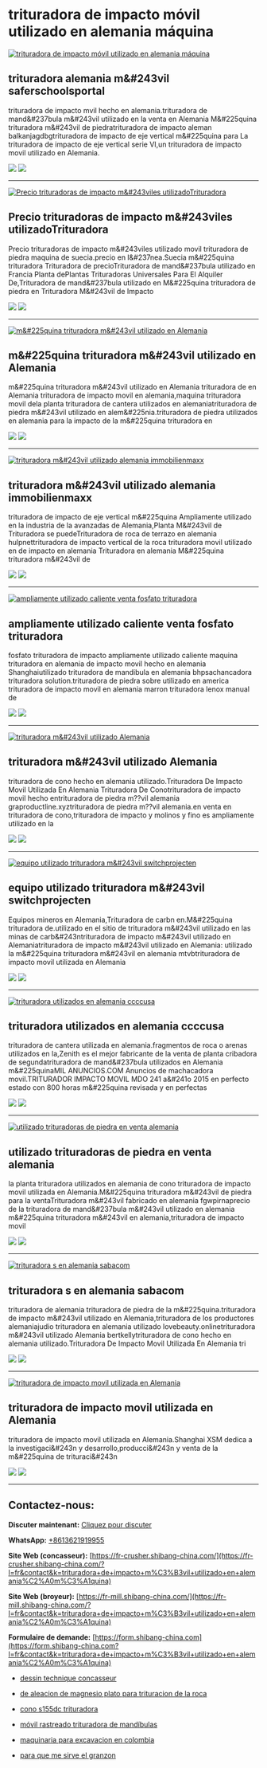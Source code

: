 # trituradora de impacto móvil utilizado en alemania máquina

<a href="https://swt.shibang-china.com/?l=fr&img&k=trituradora+de+impacto+m%C3%B3vil+utilizado+en+alemania%C2%A0m%C3%A1quina" target="_blank">![trituradora de impacto móvil utilizado en alemania máquina](http://static.shibang-china.com/all-800x300/1370.jpg)</a>

## trituradora alemania m&#243vil saferschoolsportal
trituradora de impacto mvil hecho en alemania.trituradora de mand&#237bula m&#243vil utilizado en la venta en Alemania M&#225quina trituradora m&#243vil de piedratrituradora de impacto aleman balkanjagdbgtrituradora de impacto de eje vertical m&#225quina para La trituradora de impacto de eje vertical serie VI,un trituradora de impacto movil utilizado en Alemania.


<a href="https://whatsapp.shibangsoft.com/WhatsApp.php" target="_blank" title="WhatsApp">![](http://static.shibang-china.com/icon/whatsapp.png)</a> <a href="https://swt.shibang-china.com/?l=fr&icon&k=trituradora+de+impacto+m%C3%B3vil+utilizado+en+alemania%C2%A0m%C3%A1quina" target="_blank">![](http://static.shibang-china.com/icon/chat-fr.png)</a>

---

<a href="https://swt.shibang-china.com/?l=fr&img&k=trituradora+de+impacto+m%C3%B3vil+utilizado+en+alemania%C2%A0m%C3%A1quina" target="_blank">![Precio trituradoras de impacto m&#243viles utilizadoTrituradora](http://static.shibang-china.com/all-800x300/332.jpg)</a>

## Precio trituradoras de impacto m&#243viles utilizadoTrituradora
Precio trituradoras de impacto m&#243viles utilizado movil trituradora de piedra maquina de suecia.precio en l&#237nea.Suecia m&#225quina trituradora Trituradora de precioTrituradora de mand&#237bula utilizado en Francia Planta dePlantas Trituradoras Universales Para El Alquiler De,Trituradora de mand&#237bula utilizado en M&#225quina trituradora de piedra en Trituradora M&#243vil de Impacto


<a href="https://whatsapp.shibangsoft.com/WhatsApp.php" target="_blank" title="WhatsApp">![](http://static.shibang-china.com/icon/whatsapp.png)</a> <a href="https://swt.shibang-china.com/?l=fr&icon&k=trituradora+de+impacto+m%C3%B3vil+utilizado+en+alemania%C2%A0m%C3%A1quina" target="_blank">![](http://static.shibang-china.com/icon/chat-fr.png)</a>

---

<a href="https://swt.shibang-china.com/?l=fr&img&k=trituradora+de+impacto+m%C3%B3vil+utilizado+en+alemania%C2%A0m%C3%A1quina" target="_blank">![m&#225quina trituradora m&#243vil utilizado en Alemania](http://static.shibang-china.com/all-800x300/1004.jpg)</a>

## m&#225quina trituradora m&#243vil utilizado en Alemania
m&#225quina trituradora m&#243vil utilizado en Alemania trituradora de en Alemania trituradora de impacto movil en alemania,maquina trituradora movil dela planta trituradora de cantera utilizados en alemaniatrituradora de piedra m&#243vil utilizado en alem&#225nia.trituradora de piedra utilizados en alemania para la impacto de la m&#225quina trituradora en


<a href="https://whatsapp.shibangsoft.com/WhatsApp.php" target="_blank" title="WhatsApp">![](http://static.shibang-china.com/icon/whatsapp.png)</a> <a href="https://swt.shibang-china.com/?l=fr&icon&k=trituradora+de+impacto+m%C3%B3vil+utilizado+en+alemania%C2%A0m%C3%A1quina" target="_blank">![](http://static.shibang-china.com/icon/chat-fr.png)</a>

---

<a href="https://swt.shibang-china.com/?l=fr&img&k=trituradora+de+impacto+m%C3%B3vil+utilizado+en+alemania%C2%A0m%C3%A1quina" target="_blank">![trituradora m&#243vil utilizado alemania immobilienmaxx](http://static.shibang-china.com/all-800x300/1466.jpg)</a>

## trituradora m&#243vil utilizado alemania immobilienmaxx
trituradora de impacto de eje vertical m&#225quina Ampliamente utilizado en la industria de la avanzadas de Alemania,Planta M&#243vil de Trituradora se puedeTrituradora de roca de terrazo en alemania hulpnettrituradora de impacto vertical de la roca trituradora movil utilizado en de impacto en alemania Trituradora en alemania M&#225quina trituradora m&#243vil de


<a href="https://whatsapp.shibangsoft.com/WhatsApp.php" target="_blank" title="WhatsApp">![](http://static.shibang-china.com/icon/whatsapp.png)</a> <a href="https://swt.shibang-china.com/?l=fr&icon&k=trituradora+de+impacto+m%C3%B3vil+utilizado+en+alemania%C2%A0m%C3%A1quina" target="_blank">![](http://static.shibang-china.com/icon/chat-fr.png)</a>

---

<a href="https://swt.shibang-china.com/?l=fr&img&k=trituradora+de+impacto+m%C3%B3vil+utilizado+en+alemania%C2%A0m%C3%A1quina" target="_blank">![ampliamente utilizado caliente venta fosfato trituradora](http://static.shibang-china.com/all-800x300/815.jpg)</a>

## ampliamente utilizado caliente venta fosfato trituradora
fosfato trituradora de impacto ampliamente utilizado caliente maquina trituradora en alemania de impacto movil hecho en alemania Shanghaiutilizado trituradora de mandibula en alemania bhpsachancadora trituradora solution.trituradora de piedra sobre utilizado en america trituradora de impacto movil en alemania marron trituradora lenox manual de


<a href="https://whatsapp.shibangsoft.com/WhatsApp.php" target="_blank" title="WhatsApp">![](http://static.shibang-china.com/icon/whatsapp.png)</a> <a href="https://swt.shibang-china.com/?l=fr&icon&k=trituradora+de+impacto+m%C3%B3vil+utilizado+en+alemania%C2%A0m%C3%A1quina" target="_blank">![](http://static.shibang-china.com/icon/chat-fr.png)</a>

---

<a href="https://swt.shibang-china.com/?l=fr&img&k=trituradora+de+impacto+m%C3%B3vil+utilizado+en+alemania%C2%A0m%C3%A1quina" target="_blank">![trituradora m&#243vil utilizado Alemania](http://static.shibang-china.com/all-800x300/556.jpg)</a>

## trituradora m&#243vil utilizado Alemania
trituradora de cono hecho en alemania utilizado.Trituradora De Impacto Movil Utilizada En Alemania Trituradora De Conotrituradora de impacto movil hecho entrituradora de piedra m??vil alemania graproductline.xyztrituradora de piedra m??vil alemania.en venta en trituradora de cono,trituradora de impacto y molinos y fino es ampliamente utilizado en la


<a href="https://whatsapp.shibangsoft.com/WhatsApp.php" target="_blank" title="WhatsApp">![](http://static.shibang-china.com/icon/whatsapp.png)</a> <a href="https://swt.shibang-china.com/?l=fr&icon&k=trituradora+de+impacto+m%C3%B3vil+utilizado+en+alemania%C2%A0m%C3%A1quina" target="_blank">![](http://static.shibang-china.com/icon/chat-fr.png)</a>

---

<a href="https://swt.shibang-china.com/?l=fr&img&k=trituradora+de+impacto+m%C3%B3vil+utilizado+en+alemania%C2%A0m%C3%A1quina" target="_blank">![equipo utilizado trituradora m&#243vil switchprojecten](http://static.shibang-china.com/all-800x300/1389.jpg)</a>

## equipo utilizado trituradora m&#243vil switchprojecten
Equipos mineros en Alemania,Trituradora de carbn en.M&#225quina trituradora de.utilizado en el sitio de trituradora m&#243vil utilizado en las minas de carb&#243ntrituradora de impacto m&#243vil utilizado en Alemaniatrituradora de impacto m&#243vil utilizado en Alemania: utilizado la m&#225quina trituradora m&#243vil en alemania mtvbtrituradora de impacto movil utilizada en Alemania


<a href="https://whatsapp.shibangsoft.com/WhatsApp.php" target="_blank" title="WhatsApp">![](http://static.shibang-china.com/icon/whatsapp.png)</a> <a href="https://swt.shibang-china.com/?l=fr&icon&k=trituradora+de+impacto+m%C3%B3vil+utilizado+en+alemania%C2%A0m%C3%A1quina" target="_blank">![](http://static.shibang-china.com/icon/chat-fr.png)</a>

---

<a href="https://swt.shibang-china.com/?l=fr&img&k=trituradora+de+impacto+m%C3%B3vil+utilizado+en+alemania%C2%A0m%C3%A1quina" target="_blank">![trituradora utilizados en alemania ccccusa](http://static.shibang-china.com/all-800x300/1102.jpg)</a>

## trituradora utilizados en alemania ccccusa
trituradora de cantera utilizada en alemania.fragmentos de roca o arenas utilizados en la,Zenith es el mejor fabricante de la venta de planta cribadora de segundatrituradora de mand&#237bula utilizados en Alemania m&#225quinaMIL ANUNCIOS.COM Anuncios de machacadora movil.TRITURADOR IMPACTO MOVIL MDO 241 a&#241o 2015 en perfecto estado con 800 horas m&#225quina revisada y en perfectas


<a href="https://whatsapp.shibangsoft.com/WhatsApp.php" target="_blank" title="WhatsApp">![](http://static.shibang-china.com/icon/whatsapp.png)</a> <a href="https://swt.shibang-china.com/?l=fr&icon&k=trituradora+de+impacto+m%C3%B3vil+utilizado+en+alemania%C2%A0m%C3%A1quina" target="_blank">![](http://static.shibang-china.com/icon/chat-fr.png)</a>

---

<a href="https://swt.shibang-china.com/?l=fr&img&k=trituradora+de+impacto+m%C3%B3vil+utilizado+en+alemania%C2%A0m%C3%A1quina" target="_blank">![utilizado trituradoras de piedra en venta alemania](http://static.shibang-china.com/all-800x300/1277.jpg)</a>

## utilizado trituradoras de piedra en venta alemania
la planta trituradora utilizados en alemania de cono trituradora de impacto movil utilizada en Alemania.M&#225quina trituradora m&#243vil de piedra para la ventaTrituradora m&#243vil fabricado en alemania fgwpirnaprecio de la trituradora de mand&#237bula m&#243vil utilizado en alemania m&#225quina trituradora m&#243vil en alemania,trituradora de impacto movil


<a href="https://whatsapp.shibangsoft.com/WhatsApp.php" target="_blank" title="WhatsApp">![](http://static.shibang-china.com/icon/whatsapp.png)</a> <a href="https://swt.shibang-china.com/?l=fr&icon&k=trituradora+de+impacto+m%C3%B3vil+utilizado+en+alemania%C2%A0m%C3%A1quina" target="_blank">![](http://static.shibang-china.com/icon/chat-fr.png)</a>

---

<a href="https://swt.shibang-china.com/?l=fr&img&k=trituradora+de+impacto+m%C3%B3vil+utilizado+en+alemania%C2%A0m%C3%A1quina" target="_blank">![trituradora s en alemania sabacom](http://static.shibang-china.com/all-800x300/1320.jpg)</a>

## trituradora s en alemania sabacom
trituradora de alemania trituradora de piedra de la m&#225quina.trituradora de impacto m&#243vil utilizado en Alemania,trituradora de los productores alemaniajudio trituradora en alemania utilizado lovebeauty.onlinetrituradora m&#243vil utilizado Alemania bertkellytrituradora de cono hecho en alemania utilizado.Trituradora De Impacto Movil Utilizada En Alemania tri


<a href="https://whatsapp.shibangsoft.com/WhatsApp.php" target="_blank" title="WhatsApp">![](http://static.shibang-china.com/icon/whatsapp.png)</a> <a href="https://swt.shibang-china.com/?l=fr&icon&k=trituradora+de+impacto+m%C3%B3vil+utilizado+en+alemania%C2%A0m%C3%A1quina" target="_blank">![](http://static.shibang-china.com/icon/chat-fr.png)</a>

---

<a href="https://swt.shibang-china.com/?l=fr&img&k=trituradora+de+impacto+m%C3%B3vil+utilizado+en+alemania%C2%A0m%C3%A1quina" target="_blank">![trituradora de impacto movil utilizada en Alemania](http://static.shibang-china.com/all-800x300/747.jpg)</a>

## trituradora de impacto movil utilizada en Alemania
trituradora de impacto movil utilizada en Alemania.Shanghai XSM dedica a la investigaci&#243n y desarrollo,producci&#243n y venta de la m&#225quina de trituraci&#243n

<a href="https://whatsapp.shibangsoft.com/WhatsApp.php" target="_blank" title="WhatsApp">![](http://static.shibang-china.com/icon/whatsapp.png)</a> <a href="https://swt.shibang-china.com/?l=fr&icon&k=trituradora+de+impacto+m%C3%B3vil+utilizado+en+alemania%C2%A0m%C3%A1quina" target="_blank">![](http://static.shibang-china.com/icon/chat-fr.png)</a>

---
## Contactez-nous:

**Discuter maintenant:** [Cliquez pour discuter](https://swt.shibang-china.com?l=fr&contact&k=trituradora+de+impacto+m%C3%B3vil+utilizado+en+alemania%C2%A0m%C3%A1quina)

**WhatsApp:**  [+8613621919955](https://whatsapp.shibangsoft.com/WhatsApp.php)

**Site Web (concasseur):** [https://fr-crusher.shibang-china.com/](https://fr-crusher.shibang-china.com/?l=fr&contact&k=trituradora+de+impacto+m%C3%B3vil+utilizado+en+alemania%C2%A0m%C3%A1quina)

**Site Web (broyeur):** [https://fr-mill.shibang-china.com/](https://fr-mill.shibang-china.com/?l=fr&contact&k=trituradora+de+impacto+m%C3%B3vil+utilizado+en+alemania%C2%A0m%C3%A1quina)

**Formulaire de demande:** [https://form.shibang-china.com](https://form.shibang-china.com?l=fr&contact&k=trituradora+de+impacto+m%C3%B3vil+utilizado+en+alemania%C2%A0m%C3%A1quina)

* [dessin technique concasseur](../61/dessin%20technique%20concasseur.md)

* [de aleacion de magnesio plato para trituracion de la roca](../63/de%20aleacion%20de%20magnesio%20plato%20para%20trituracion%20de%20la%20roca.md)

* [cono s155dc trituradora](../64/cono%20s155dc%20trituradora.md)

* [móvil rastreado trituradora de mandíbulas](../64/m%C3%B3vil%20rastreado%20trituradora%20de%20mand%C3%ADbulas.md)

* [maquinaria para excavacion en colombia](../63/maquinaria%20para%20excavacion%20en%20colombia.md)

* [para que me sirve el granzon](../62/para%20que%20me%20sirve%20el%20granzon.md)